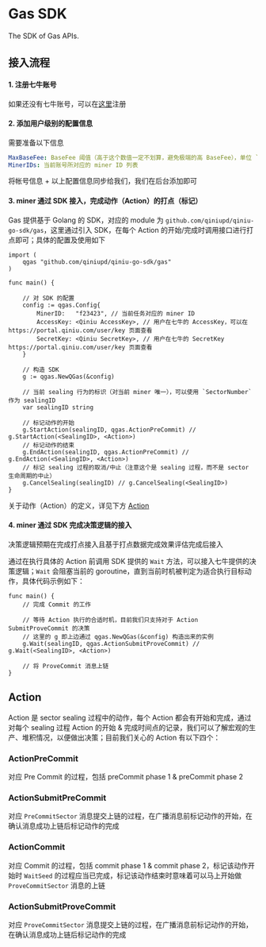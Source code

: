 # Gas SDK  

The SDK of Gas APIs.

## 接入流程

#### 1. 注册七牛账号

如果还没有七牛账号，可以在[这里](https://portal.qiniu.com/signup)注册

#### 2. 添加用户级别的配置信息

需要准备以下信息

```yaml
MaxBaseFee: BaseFee 阈值（高于这个数值一定不划算，避免极端的高 BaseFee），单位 `nanoFil`
MinerIDs: 当前账号所对应的 miner ID 列表
```

将帐号信息 + 以上配置信息同步给我们，我们在后台添加即可

#### 3. miner 通过 SDK 接入，完成动作（Action）的打点（标记）

Gas 提供基于 Golang 的 SDK，对应的 module 为 `github.com/qiniupd/qiniu-go-sdk/gas`，这里通过引入 SDK，在每个 Action 的开始/完成时调用接口进行打点即可；具体的配置及使用如下

```golang
import (
	qgas "github.com/qiniupd/qiniu-go-sdk/gas"
)

func main() {

	// 对 SDK 的配置
	config := qgas.Config{
		MinerID:   "f23423", // 当前任务对应的 miner ID
		AccessKey: <Qiniu AccessKey>, // 用户在七牛的 AccessKey，可以在 https://portal.qiniu.com/user/key 页面查看
		SecretKey: <Qiniu SecretKey>, // 用户在七牛的 SecretKey https://portal.qiniu.com/user/key 页面查看
	}

	// 构造 SDK
	g := qgas.NewQGas(&config)

	// 当前 sealing 行为的标识（对当前 miner 唯一），可以使用 `SectorNumber` 作为 sealingID
	var sealingID string

	// 标记动作的开始
	g.StartAction(sealingID, qgas.ActionPreCommit) // g.StartAction(<SealingID>, <Action>)
	// 标记动作的结束
	g.EndAction(sealingID, qgas.ActionPreCommit) // g.EndAction(<SealingID>, <Action>)
	// 标记 sealing 过程的取消/中止（注意这个是 sealing 过程，而不是 sector 生命周期的中止）
	g.CancelSealing(sealingID) // g.CancelSealing(<SealingID>)
}
```

关于动作（Action）的定义，详见下方 [Action](#Action)

#### 4. miner 通过 SDK 完成决策逻辑的接入

决策逻辑预期在完成打点接入且基于打点数据完成效果评估完成后接入

通过在执行具体的 Action 前调用 SDK 提供的 `Wait` 方法，可以接入七牛提供的决策逻辑；`Wait` 会阻塞当前的 goroutine，直到当前时机被判定为适合执行目标动作，具体代码示例如下：

```golang
func main() {
	// 完成 Commit 的工作

	// 等待 Action 执行的合适时机，目前我们只支持对于 Action SubmitProveCommit 的决策
	// 这里的 g 即上边通过 qgas.NewQGas(&config) 构造出来的实例
	g.Wait(sealingID, qgas.ActionSubmitProveCommit) // g.Wait(<SealingID>, <Action>)

	// 将 ProveCommit 消息上链
}
```

## Action

Action 是 sector sealing 过程中的动作，每个 Action 都会有开始和完成，通过对每个 sealing 过程 Action 的开始 & 完成时间点的记录，我们可以了解宏观的生产、堆积情况，以便做出决策；目前我们关心的 Action 有以下四个：

### ActionPreCommit

对应 Pre Commit 的过程，包括 preCommit phase 1 & preCommit phase 2

### ActionSubmitPreCommit

对应 `PreCommitSector` 消息提交上链的过程，在广播消息前标记动作的开始，在确认消息成功上链后标记动作的完成

### ActionCommit

对应 Commit 的过程，包括 commit phase 1 & commit phase 2，标记该动作开始时 `WaitSeed` 的过程应当已完成，标记该动作结束时意味着可以马上开始做 `ProveCommitSector` 消息的上链

### ActionSubmitProveCommit

对应 `ProveCommitSector` 消息提交上链的过程，在广播消息前标记动作的开始，在确认消息成功上链后标记动作的完成
